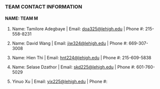 ### TEAM CONTACT INFORMATION
#### NAME: TEAM M 


1. Name: Tamilore Adegbaye   | Email: doa325@lehigh.edu |  Phone #: 215-558-8231

2. Name: David Wang          | Email: jiw324@lehigh.edu | Phone #: 669-307-3008

3. Name: Hien Thi | Email: hnt224@lehigh.edu | Phone #: 215-609-5838

4. Name: Selase Dzathor | Email: skd225@lehigh.edu | Phone #: 601-760-5029

5. Yinuo Xu | Email: yix225@lehigh.edu | Phone #: 

